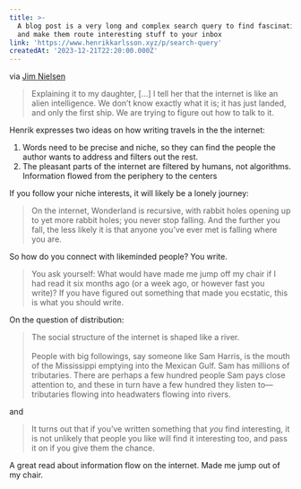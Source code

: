 ```yaml
---
title: >-
  A blog post is a very long and complex search query to find fascinating people
  and make them route interesting stuff to your inbox
link: 'https://www.henrikkarlsson.xyz/p/search-query'
createdAt: '2023-12-21T22:20:00.000Z'
---
```


via [Jim Nielsen](https://notes.jim-nielsen.com/#2023-11-27T2021)

> Explaining it to my daughter, \[...] I tell her that the internet is like an alien intelligence. We don’t know exactly what it is; it has just landed, and only the first ship. We are trying to figure out how to talk to it.

Henrik expresses two ideas on how writing travels in the the internet:

1. Words need to be precise and niche, so they can find the people the author wants to address and filters out the rest.
2. The pleasant parts of the internet are filtered by humans, not algorithms. Information flowed from the periphery to the centers

If you follow your niche interests, it will likely be a lonely journey:

> On the internet, Wonderland is recursive, with rabbit holes opening up to yet more rabbit holes; you never stop falling. And the further you fall, the less likely it is that anyone you’ve ever met is falling where you are.

So how do you connect with likeminded people? You write.

> You ask yourself: What would have made me jump off my chair if I had read it six months ago (or a week ago, or however fast you write)? If you have figured out something that made you ecstatic, this is what you should write.

On the question of distribution:

> The social structure of the internet is shaped like a river.\
> \
> People with big followings, say someone like Sam Harris, is the mouth of the Mississippi emptying into the Mexican Gulf. Sam has millions of tributaries. There are perhaps a few hundred people Sam pays close attention to, and these in turn have a few hundred they listen to—tributaries flowing into headwaters flowing into rivers.

and

> It turns out that if you’ve written something that *you* find interesting, it is not unlikely that people you like will find it interesting too, and pass it on if you give them the chance.

A great read about information flow on the internet. Made me jump out of my chair.
